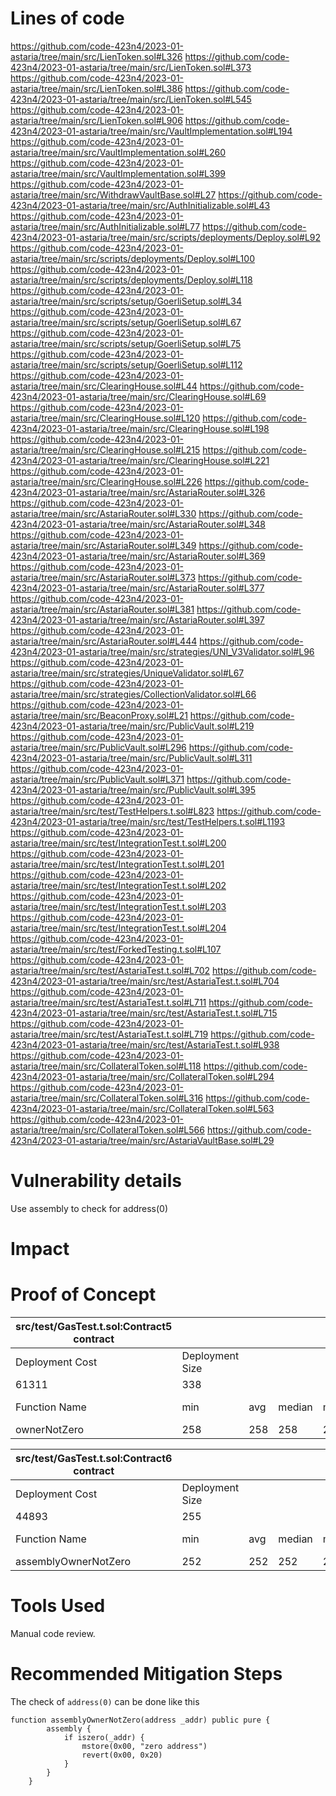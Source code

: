 # Lines of code
https://github.com/code-423n4/2023-01-astaria/tree/main/src/LienToken.sol#L326
https://github.com/code-423n4/2023-01-astaria/tree/main/src/LienToken.sol#L373
https://github.com/code-423n4/2023-01-astaria/tree/main/src/LienToken.sol#L386
https://github.com/code-423n4/2023-01-astaria/tree/main/src/LienToken.sol#L545
https://github.com/code-423n4/2023-01-astaria/tree/main/src/LienToken.sol#L906
https://github.com/code-423n4/2023-01-astaria/tree/main/src/VaultImplementation.sol#L194
https://github.com/code-423n4/2023-01-astaria/tree/main/src/VaultImplementation.sol#L260
https://github.com/code-423n4/2023-01-astaria/tree/main/src/VaultImplementation.sol#L399
https://github.com/code-423n4/2023-01-astaria/tree/main/src/WithdrawVaultBase.sol#L27
https://github.com/code-423n4/2023-01-astaria/tree/main/src/AuthInitializable.sol#L43
https://github.com/code-423n4/2023-01-astaria/tree/main/src/AuthInitializable.sol#L77
https://github.com/code-423n4/2023-01-astaria/tree/main/src/scripts/deployments/Deploy.sol#L92
https://github.com/code-423n4/2023-01-astaria/tree/main/src/scripts/deployments/Deploy.sol#L100
https://github.com/code-423n4/2023-01-astaria/tree/main/src/scripts/deployments/Deploy.sol#L118
https://github.com/code-423n4/2023-01-astaria/tree/main/src/scripts/setup/GoerliSetup.sol#L34
https://github.com/code-423n4/2023-01-astaria/tree/main/src/scripts/setup/GoerliSetup.sol#L67
https://github.com/code-423n4/2023-01-astaria/tree/main/src/scripts/setup/GoerliSetup.sol#L75
https://github.com/code-423n4/2023-01-astaria/tree/main/src/scripts/setup/GoerliSetup.sol#L112
https://github.com/code-423n4/2023-01-astaria/tree/main/src/ClearingHouse.sol#L44
https://github.com/code-423n4/2023-01-astaria/tree/main/src/ClearingHouse.sol#L69
https://github.com/code-423n4/2023-01-astaria/tree/main/src/ClearingHouse.sol#L120
https://github.com/code-423n4/2023-01-astaria/tree/main/src/ClearingHouse.sol#L198
https://github.com/code-423n4/2023-01-astaria/tree/main/src/ClearingHouse.sol#L215
https://github.com/code-423n4/2023-01-astaria/tree/main/src/ClearingHouse.sol#L221
https://github.com/code-423n4/2023-01-astaria/tree/main/src/ClearingHouse.sol#L226
https://github.com/code-423n4/2023-01-astaria/tree/main/src/AstariaRouter.sol#L326
https://github.com/code-423n4/2023-01-astaria/tree/main/src/AstariaRouter.sol#L330
https://github.com/code-423n4/2023-01-astaria/tree/main/src/AstariaRouter.sol#L348
https://github.com/code-423n4/2023-01-astaria/tree/main/src/AstariaRouter.sol#L349
https://github.com/code-423n4/2023-01-astaria/tree/main/src/AstariaRouter.sol#L369
https://github.com/code-423n4/2023-01-astaria/tree/main/src/AstariaRouter.sol#L373
https://github.com/code-423n4/2023-01-astaria/tree/main/src/AstariaRouter.sol#L377
https://github.com/code-423n4/2023-01-astaria/tree/main/src/AstariaRouter.sol#L381
https://github.com/code-423n4/2023-01-astaria/tree/main/src/AstariaRouter.sol#L397
https://github.com/code-423n4/2023-01-astaria/tree/main/src/AstariaRouter.sol#L444
https://github.com/code-423n4/2023-01-astaria/tree/main/src/strategies/UNI_V3Validator.sol#L96
https://github.com/code-423n4/2023-01-astaria/tree/main/src/strategies/UniqueValidator.sol#L67
https://github.com/code-423n4/2023-01-astaria/tree/main/src/strategies/CollectionValidator.sol#L66
https://github.com/code-423n4/2023-01-astaria/tree/main/src/BeaconProxy.sol#L21
https://github.com/code-423n4/2023-01-astaria/tree/main/src/PublicVault.sol#L219
https://github.com/code-423n4/2023-01-astaria/tree/main/src/PublicVault.sol#L296
https://github.com/code-423n4/2023-01-astaria/tree/main/src/PublicVault.sol#L311
https://github.com/code-423n4/2023-01-astaria/tree/main/src/PublicVault.sol#L371
https://github.com/code-423n4/2023-01-astaria/tree/main/src/PublicVault.sol#L395
https://github.com/code-423n4/2023-01-astaria/tree/main/src/test/TestHelpers.t.sol#L823
https://github.com/code-423n4/2023-01-astaria/tree/main/src/test/TestHelpers.t.sol#L1193
https://github.com/code-423n4/2023-01-astaria/tree/main/src/test/IntegrationTest.t.sol#L200
https://github.com/code-423n4/2023-01-astaria/tree/main/src/test/IntegrationTest.t.sol#L201
https://github.com/code-423n4/2023-01-astaria/tree/main/src/test/IntegrationTest.t.sol#L202
https://github.com/code-423n4/2023-01-astaria/tree/main/src/test/IntegrationTest.t.sol#L203
https://github.com/code-423n4/2023-01-astaria/tree/main/src/test/IntegrationTest.t.sol#L204
https://github.com/code-423n4/2023-01-astaria/tree/main/src/test/ForkedTesting.t.sol#L107
https://github.com/code-423n4/2023-01-astaria/tree/main/src/test/AstariaTest.t.sol#L702
https://github.com/code-423n4/2023-01-astaria/tree/main/src/test/AstariaTest.t.sol#L704
https://github.com/code-423n4/2023-01-astaria/tree/main/src/test/AstariaTest.t.sol#L711
https://github.com/code-423n4/2023-01-astaria/tree/main/src/test/AstariaTest.t.sol#L715
https://github.com/code-423n4/2023-01-astaria/tree/main/src/test/AstariaTest.t.sol#L719
https://github.com/code-423n4/2023-01-astaria/tree/main/src/test/AstariaTest.t.sol#L938
https://github.com/code-423n4/2023-01-astaria/tree/main/src/CollateralToken.sol#L118
https://github.com/code-423n4/2023-01-astaria/tree/main/src/CollateralToken.sol#L294
https://github.com/code-423n4/2023-01-astaria/tree/main/src/CollateralToken.sol#L316
https://github.com/code-423n4/2023-01-astaria/tree/main/src/CollateralToken.sol#L563
https://github.com/code-423n4/2023-01-astaria/tree/main/src/CollateralToken.sol#L566
https://github.com/code-423n4/2023-01-astaria/tree/main/src/AstariaVaultBase.sol#L29

# Vulnerability details
Use assembly to check for address(0)


# Impact


# Proof of Concept
| src/test/GasTest.t.sol:Contract5 contract |                 |     |        |     |         |
|-------------------------------------------|-----------------|-----|--------|-----|---------|
| Deployment Cost                           | Deployment Size |     |        |     |         |
| 61311                                     | 338             |     |        |     |         |
| Function Name                             | min             | avg | median | max | # calls |
| ownerNotZero                              | 258             | 258 | 258    | 258 | 1       |


| src/test/GasTest.t.sol:Contract6 contract |                 |     |        |     |         |
|-------------------------------------------|-----------------|-----|--------|-----|---------|
| Deployment Cost                           | Deployment Size |     |        |     |         |
| 44893                                     | 255             |     |        |     |         |
| Function Name                             | min             | avg | median | max | # calls |
| assemblyOwnerNotZero                      | 252             | 252 | 252    | 252 | 1       |


# Tools Used
Manual code review.

# Recommended Mitigation Steps
The check of `address(0)` can be done like this 
```sol
function assemblyOwnerNotZero(address _addr) public pure {
        assembly {
            if iszero(_addr) {
                mstore(0x00, "zero address")
                revert(0x00, 0x20)
            }
        }
    }
```